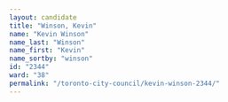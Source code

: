 ```yaml
---
layout: candidate
title: "Winson, Kevin"
name: "Kevin Winson"
name_last: "Winson"
name_first: "Kevin"
name_sortby: "winson"
id: "2344"
ward: "38"
permalink: "/toronto-city-council/kevin-winson-2344/"
---
```

